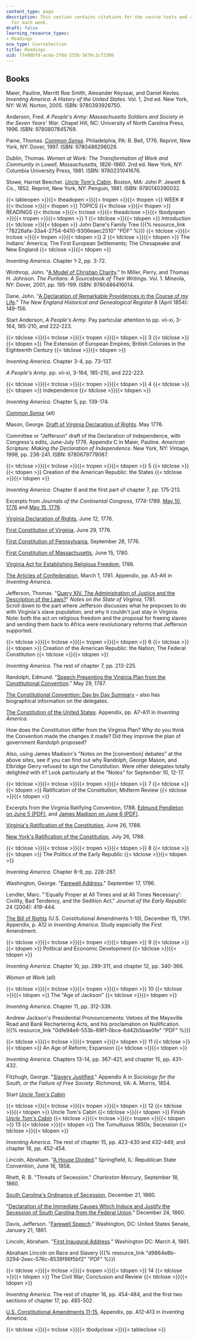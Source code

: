 ```yaml
---
content_type: page
description: This section contains citations for the course texts and a list of readings
  for each week.
draft: false
learning_resource_types:
- Readings
ocw_type: CourseSection
title: Readings
uid: 77e00bfd-acda-2fdd-333b-5676c1cf2308
---
```

## Books

Maier, Pauline, Merritt Roe Smith, Alexander Keyssar, and Daniel Kevles. *Inventing America: A History of the United States*. Vol. 1, 2nd ed. New York, NY: W.W. Norton, 2005. ISBN: 9780393926750.

Anderson, Fred. *A People's Army: Massachusetts Soldiers and Society in the Seven Years' War*. Chapel Hill, NC: University of North Carolina Press, 1996. ISBN: 9780807845769.

Paine, Thomas. [*Common Sense*](https://oll.libertyfund.org/pages/1776-paine-common-sense-pamphlet). Philadelphia, PA: R. Bell, 1776. Reprint, New York, NY: Dover, 1997. ISBN: 9780486296029.

Dublin, Thomas. *Women at Work: The Transformation of Work and Community in Lowell, Massachusetts, 1826-1860*. 2nd ed. New York, NY: Columbia University Press, 1981. ISBN: 9780231041676.

Stowe, Harriet Beecher. [*Uncle Tom's Cabin*](http://www.gutenberg.org/etext/203). Boston, MA: John P. Jewett & Co., 1852. Reprint, New York, NY: Penguin, 1981. ISBN: 9780140390032.

{{< tableopen >}}{{< theadopen >}}{{< tropen >}}{{< thopen >}}
WEEK #
{{< thclose >}}{{< thopen >}}
TOPICS
{{< thclose >}}{{< thopen >}}
READINGS
{{< thclose >}}{{< trclose >}}{{< theadclose >}}{{< tbodyopen >}}{{< tropen >}}{{< tdopen >}}
1
{{< tdclose >}}{{< tdopen >}}
Introduction
{{< tdclose >}}{{< tdopen >}}
John Dane's Family Tree ({{% resource_link "78226afa-33a4-2754-6410-9306eaec2510" "PDF" %}})
{{< tdclose >}}{{< trclose >}}{{< tropen >}}{{< tdopen >}}
2
{{< tdclose >}}{{< tdopen >}}
The Indians' America; The First European Settlements; The Chesapeake and New England
{{< tdclose >}}{{< tdopen >}}

*Inventing America*. Chapter 1-2, pp. 3-72.

Winthrop, John. "[A Model of Christian Charity](http://www.winthropsociety.com/doc_charity.php)." In Miller, Perry, and Thomas H. Johnson. *The Puritans: A Sourcebook of Their Writings*. Vol. 1. Mineola, NY: Dover, 2001, pp. 195-199. ISBN: 9780486416014.

Dane, John. "[A Declaration of Remarkable Providences in the Course of my Life](http://historymatters.gmu.edu/d/6214)." *The New England Historical and Genealogical Register* 8 (April 1854): 149-156.

Start Anderson, *A People's Army*. Pay particular attention to pp. vii-xi, 3-164, 185-210, and 222-223.

{{< tdclose >}}{{< trclose >}}{{< tropen >}}{{< tdopen >}}
3
{{< tdclose >}}{{< tdopen >}}
The Extension of European Empires; British Colonies in the Eighteenth Century
{{< tdclose >}}{{< tdopen >}}

*Inventing America*. Chapter 3-4, pp. 73-137.

*A People's Army*. pp. vii-xi, 3-164, 185-210, and 222-223.

{{< tdclose >}}{{< trclose >}}{{< tropen >}}{{< tdopen >}}
4
{{< tdclose >}}{{< tdopen >}}
Independence
{{< tdclose >}}{{< tdopen >}}

*Inventing America*. Chapter 5, pp. 139-174.

[*Common Sense*](https://oll.libertyfund.org/pages/1776-paine-common-sense-pamphlet) (all)

Mason, George. [Draft of Virginia Declaration of Rights](https://gunstonhall.org/learn/george-mason/virginia-declaration-of-rights/). May 1776.

Committee or "Jefferson" draft of the Declaration of Independence, with Congress's edits, June-July 1776. Appendix C in Maier, Pauline. *American Scripture: Making the Declaration of Independence*. New York, NY: Vintage, 1998, pp. 236-241. ISBN: 9780679779087.

{{< tdclose >}}{{< trclose >}}{{< tropen >}}{{< tdopen >}}
5
{{< tdclose >}}{{< tdopen >}}
Creation of the American Republic: the States
{{< tdclose >}}{{< tdopen >}}

*Inventing America*. Chapter 6 and the first part of chapter 7, pp. 175-213.

Excerpts from *Journals of the Continental Congress, 1774-1789*. [May 10, 1776](http://memory.loc.gov/cgi-bin/query/r?ammem/hlaw:@field%28DOCID+@lit%28jc004109%29%29:#0040342) and [May 15, 1776](http://memory.loc.gov/cgi-bin/query/r?ammem/hlaw:@field%28DOCID+@lit%28jc004113%29%29).

[Virginia Declaration of Rights](http://press-pubs.uchicago.edu/founders/documents/v1ch1s3.html), June 12, 1776.

[First Constitution of Virginia](http://press-pubs.uchicago.edu/founders/documents/v1ch1s4.html), June 29, 1776.

[First Constitution of Pennsylvania](http://avalon.law.yale.edu/18th_century/pa08.asp), September 28, 1776.

[First Constitution of Massachusetts](http://www.malegislature.gov/Laws/Constitution), June 15, 1780.

[Virginia Act for Establishing Religious Freedom](https://www.facinghistory.org/nobigotry/readings/thomas-jefferson-and-virginia-act-establishing-religious-freedom?utm_term=&utm_campaign=DSA&utm_source=adwords&utm_medium=ppc&hsa_tgt=dsa-19959388920&hsa_grp=75449327748&hsa_src=g&hsa_net=adwords&hsa_mt=b&hsa_ver=3&hsa_ad=333182733493&hsa_acc=4949854077&hsa_kw=&hsa_cam=1635938820&gclid=Cj0KCQjw59n8BRD2ARIsAAmgPmLbama2IB-44PgC-EOD-qCsXGak7-Ju5qbNGfZ_-M0iyAUJ2acjAMoaAlPAEALw_wcB), 1786.

[The Articles of Confederation](http://avalon.law.yale.edu/18th_century/artconf.asp), March 1, 1781. Appendix, pp. A3-A6 in *Inventing America*.

Jefferson, Thomas. "[Query XIV. The Administration of Justice and the Description of the Laws?](http://college.cengage.com/history/ayers_primary_sources/administration_justice_description_laws.htm)" *Notes on the State of Virginia*, 1781.      
Scroll down to the part where Jefferson discusses what he proposes to do with Virginia's slave population, and why it couldn't just stay in Virginia. Note: both the act on religious freedom and the proposal for freeing slaves and sending them back to Africa were revolutionary reforms that Jefferson supported.

{{< tdclose >}}{{< trclose >}}{{< tropen >}}{{< tdopen >}}
6
{{< tdclose >}}{{< tdopen >}}
Creation of the American Republic: the Nation; The Federal Constitution
{{< tdclose >}}{{< tdopen >}}

*Inventing America*. The rest of chapter 7, pp. 213-225.

Randolph, Edmund. "[Speech Presenting the Virginia Plan from the Constitutional Convention](http://avalon.law.yale.edu/18th_century/debates_529.asp)." May 29, 1787.

[The Constitutional Convention: Day by Day Summary](http://teachingamericanhistory.org/convention/summary.html) – also has biographical information on the delegates.

[The Constitution of the United States](http://avalon.law.yale.edu/18th_century/usconst.asp). Appendix, pp. A7-A11 in *Inventing America*.

How does the Constitution differ from the Virginia Plan? Why do you think the Convention made the changes it made? Did they improve the plan of government Randolph proposed?

Also, using James Madison's "Notes on the \[convention\] debates" at the above sites, see if you can find out why Randolph, George Mason, and Elbridge Gerry refused to sign the Constitution. Were other delegates totally delighted with it? Look particularly at the "Notes" for September 10, 12-17.

{{< tdclose >}}{{< trclose >}}{{< tropen >}}{{< tdopen >}}
7
{{< tdclose >}}{{< tdopen >}}
Ratification of the Constitution; Midterm Review
{{< tdclose >}}{{< tdopen >}}

Excerpts from the Virginia Ratifying Convention, 1788. [Edmund Pendleton on June 5 (PDF)](https://archive.csac.history.wisc.edu/Edmund_Pendleton_Speech_in_the_Virginia_Convention.pdf), and [James Madison on June 6 (PDF)](https://archive.csac.history.wisc.edu/3._James_Madison_Speech_at_the_Philadelphia_Convention.pdf).

[Virginia's Ratification of the Constitution](http://avalon.law.yale.edu/18th_century/ratva.asp), June 26, 1788.

[New York's Ratification of the Constitution](http://avalon.law.yale.edu/18th_century/ratny.asp), July 26, 1788.

{{< tdclose >}}{{< trclose >}}{{< tropen >}}{{< tdopen >}}
8
{{< tdclose >}}{{< tdopen >}}
The Politics of the Early Republic
{{< tdclose >}}{{< tdopen >}}

*Inventing America*. Chapter 8-9, pp. 226-287.

Washington, George. "[Farewell Address](http://avalon.law.yale.edu/18th_century/washing.asp)." September 17, 1796.

Lendler, Marc. "'Equally Proper at All Times and at All Times Necessary': Civility, Bad Tendency, and the Sedition Act." *Journal of the Early Republic* 24 (2004): 419-444.

[The Bill of Rights](http://avalon.law.yale.edu/18th_century/rights1.asp) (U.S. Constitutional Amendments 1-10), December 15, 1791. Appendix, p. A12 in *Inventing America*. Study especially the First Amendment.

{{< tdclose >}}{{< trclose >}}{{< tropen >}}{{< tdopen >}}
9
{{< tdclose >}}{{< tdopen >}}
Political and Economic Development
{{< tdclose >}}{{< tdopen >}}

*Inventing America*. Chapter 10, pp. 289-311, and chapter 12, pp. 340-366.

*Women at Work* (all)

{{< tdclose >}}{{< trclose >}}{{< tropen >}}{{< tdopen >}}
10
{{< tdclose >}}{{< tdopen >}}
The "Age of Jackson"
{{< tdclose >}}{{< tdopen >}}

*Inventing America*. Chapter 11, pp. 312-339.

Andrew Jackson's Presidential Pronouncements: Vetoes of the Maysville Road and Bank Rechartering Acts, and his proclamation on Nullification. ({{% resource_link "0dfe94e6-553b-69f1-0bce-6d42b5bae0fe" "PDF" %}})

{{< tdclose >}}{{< trclose >}}{{< tropen >}}{{< tdopen >}}
11
{{< tdclose >}}{{< tdopen >}}
An Age of Reform; Expansion
{{< tdclose >}}{{< tdopen >}}

*Inventing America*. Chapters 13-14, pp. 367-421, and chapter 15, pp. 431-432.

Fitzhugh, George. "[Slavery Justified](http://docsouth.unc.edu/southlit/fitzhughsoc/fitzhugh.html#fitzhugh226)." Appendix A in *Sociology for the South, or the Failure of Free Society*. Richmond, VA: A. Morris, 1854.

Start [*Uncle Tom's Cabin*](http://www.gutenberg.org/etext/203)

{{< tdclose >}}{{< trclose >}}{{< tropen >}}{{< tdopen >}}
12
{{< tdclose >}}{{< tdopen >}}
Uncle Tom's Cabin
{{< tdclose >}}{{< tdopen >}}
Finish [*Uncle Tom's Cabin*](http://www.gutenberg.org/etext/203)
{{< tdclose >}}{{< trclose >}}{{< tropen >}}{{< tdopen >}}
13
{{< tdclose >}}{{< tdopen >}}
The Tumultuous 1850s; Secession
{{< tdclose >}}{{< tdopen >}}

*Inventing America*. The rest of chapter 15, pp. 423-430 and 432-449, and chapter 16, pp. 452-454.

Lincoln, Abraham. "[A House Divided](http://showcase.netins.net/web/creative/lincoln/speeches/house.htm)." Springfield, IL: Republican State Convention, June 16, 1858.

Rhett, R. B. "Threats of Secession." *Charleston Mercury*, September 18, 1860.

[South Carolina's Ordinance of Secession](http://en.wikisource.org/wiki/South_Carolina%27s_Ordinance_of_Secession), December 21, 1860.

"[Declaration of the Immediate Causes Which Induce and Justify the Secession of South Carolina from the Federal Union](http://avalon.law.yale.edu/19th_century/csa_scarsec.asp)." December 24, 1860.

Davis, Jefferson. "[Farewell Speech](https://jeffersondavis.rice.edu/archives/documents/jefferson-davis-farewell-address)." Washington, DC: United States Senate, January 21, 1861.

Lincoln, Abraham. "[First Inaugural Address](http://showcase.netins.net/web/creative/lincoln/speeches/1inaug.htm)." Washington DC: March 4, 1861.

Abraham Lincoln on Race and Slavery ({{% resource_link "d9864e8b-0294-2eec-576c-8539f96f5bf2" "PDF" %}})

{{< tdclose >}}{{< trclose >}}{{< tropen >}}{{< tdopen >}}
14
{{< tdclose >}}{{< tdopen >}}
The Civil War; Conclusion and Review
{{< tdclose >}}{{< tdopen >}}

*Inventing America*. The rest of chapter 16, pp. 454-484, and the first two sections of chapter 17, pp. 485-502.

[U.S. Constitutional Amendments 11-15](http://avalon.law.yale.edu/18th_century/amend1.asp), Appendix, pp. A12-A13 in *Inventing America*.

{{< tdclose >}}{{< trclose >}}{{< tbodyclose >}}{{< tableclose >}}